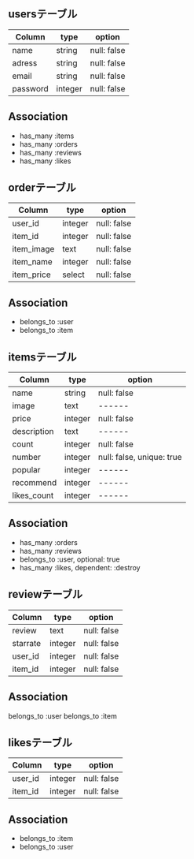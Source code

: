 ## usersテーブル

|Column|type|option|
|------|----|------|
|name|string|null: false|
|adress|string|null: false|
|email|string|null: false|
|password|integer|null: false|

## Association
- has_many :items
- has_many :orders
- has_many :reviews
- has_many :likes

## orderテーブル
|Column|type|option|
|------|----|------|
|user_id|integer|null: false|
|item_id|integer|null: false|
|item_image|text|null: false|
|item_name|integer|null: false|
|item_price|select|null: false|

## Association
- belongs_to :user
- belongs_to :item

## itemsテーブル
|Column|type|option|
|------|----|------|
|name|string|null: false|
|image|text|------|
|price|integer|null: false|
|description|text|------|
|count|integer|null: false|
|number|integer|null: false, unique: true|
|popular|integer|------|
|recommend|integer|------|
|likes_count|integer|------|

## Association
- has_many :orders
- has_many :reviews
- belongs_to :user, optional: true
- has_many :likes, dependent: :destroy

## reviewテーブル
|Column|type|option|
|------|----|------|
|review|text|null: false|
|starrate|integer|null: false|
|user_id|integer|null: false|
|item_id|integer|null: false|

## Association
  belongs_to :user
  belongs_to :item

## likesテーブル
|Column|type|option|
|------|----|------|
|user_id|integer|null: false|
|item_id|integer|null: false|

## Association
- belongs_to :item
- belongs_to :user
